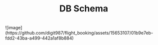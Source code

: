 <h1 style="text-align:center;">DB Schema</h1>
<br/>
![image](https://github.com/digit987/flight_booking/assets/15653107/01b9e7eb-fdd2-43ba-a499-442a1af8b884)

